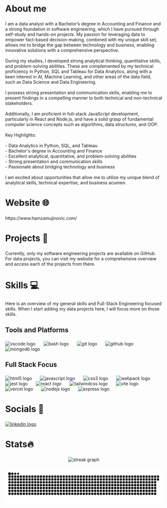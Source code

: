 <h1 align="left">About me</h1>

###

<p align="left">I am a data analyst with a Bachelor’s degree in Accounting and Finance and a strong foundation in software engineering, which I have pursued through self-study and hands-on projects. My passion for leveraging data to empower fact-based decision-making, combined with my unique skill set, allows me to bridge the gap between technology and business, enabling innovative solutions with a comprehensive perspective.<br><br>During my studies, I developed strong analytical thinking, quantitative skills, and problem-solving abilities. These are complemented by my technical proficiency in Python, SQL and Tableau for Data Analytics, along with a keen interest in AI, Machine Learning, and other areas of the data field, such as Data Science and Data Engineering.<br><br>I possess strong presentation and communication skills, enabling me to present findings in a compelling manner to both technical and non-technical stakeholders.<br><br>Additionally, I am proficient in full-stack JavaScript development, particularly in React and Node.js, and have a solid grasp of fundamental computer science concepts such as algorithms, data structures, and OOP.<br><br>Key Highlights:<br><br>- Data Analytics in Python, SQL, and Tableau<br>- Bachelor's degree in Accounting and Finance<br>- Excellent analytical, quantitative, and problem-solving abilities<br>- Strong presentation and communication skills<br>- Passionate about bridging technology and business<br><br>I am excited about opportunities that allow me to utilize my unique blend of analytical skills, technical expertise, and business acumen.</p>

###

<h1 align="left">Website 🌐</h1>

###

<p align="left">https://www.hamzamujinovic.com/</p>

###

<h1 align="left">Projects 📂</h1>

###

<p align="left">Currently, only my software engineering projects are available on GitHub. For data projects, you can visit my website for a comprehensive overview and access each of the projects from there.</p>

###

<h1 align="left">Skills 💻</h1>

###

<p align="left">Here is an overview of my general skills and Full-Stack Engineering focused skills. When I start adding my data projects here, I will focus more on those skills.</p>

###

<h2 align="left">Tools and Platforms</h2>

###

<div align="left">
  <img src="https://skillicons.dev/icons?i=vscode" height="55" alt="vscode logo"  />
  <img width="18" />
  <img src="https://skillicons.dev/icons?i=bash" height="55" alt="bash logo"  />
  <img width="18" />
  <img src="https://skillicons.dev/icons?i=git" height="55" alt="git logo"  />
  <img width="18" />
  <img src="https://skillicons.dev/icons?i=github" height="55" alt="github logo"  />
  <img width="18" />
  <img src="https://skillicons.dev/icons?i=mongodb" height="55" alt="mongodb logo"  />
</div>

###

<h2 align="left">Full Stack Focus</h2>

###

<div align="left">
  <img src="https://skillicons.dev/icons?i=html" height="55" alt="html5 logo"  />
  <img width="18" />
  <img src="https://skillicons.dev/icons?i=js" height="55" alt="javascript logo"  />
  <img width="18" />
  <img src="https://skillicons.dev/icons?i=css" height="55" alt="css3 logo"  />
  <img width="18" />
  <img src="https://skillicons.dev/icons?i=webpack" height="55" alt="webpack logo"  />
  <img width="18" />
  <img src="https://skillicons.dev/icons?i=jest" height="55" alt="jest logo"  />
  <img width="18" />
  <img src="https://skillicons.dev/icons?i=react" height="55" alt="react logo"  />
  <img width="18" />
  <img src="https://skillicons.dev/icons?i=tailwind" height="55" alt="tailwindcss logo"  />
  <img width="18" />
  <img src="https://skillicons.dev/icons?i=vite" height="55" alt="vite logo"  />
  <img width="18" />
  <img src="https://skillicons.dev/icons?i=vercel" height="55" alt="vercel logo"  />
  <img width="18" />
  <img src="https://skillicons.dev/icons?i=nodejs" height="55" alt="nodejs logo"  />
  <img width="18" />
  <img src="https://skillicons.dev/icons?i=express" height="55" alt="express logo"  />
</div>

###

<h1 align="left">Socials 📱</h1>

###

<div align="left">
  <a href="https://www.linkedin.com/in/hamzamujinovic/" target="_blank">
    <img src="https://img.shields.io/static/v1?message=LinkedIn&logo=linkedin&label=&color=0077B5&logoColor=white&labelColor=&style=for-the-badge" height="40" alt="linkedin logo"  />
  </a>
</div>

###

<h1 align="left">Stats🔥</h1>

###

<div align="center">
  <img src="https://streak-stats.demolab.com?user=Haminimi&locale=en&mode=daily&theme=github_dark&hide_border=false&border_radius=5&order=3" height="150" alt="streak graph"  />
</div>

###

<img src="https://raw.githubusercontent.com/Haminimi/Haminimi/output/snake.svg" alt="Snake animation" />

###
